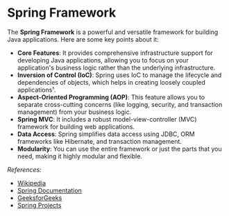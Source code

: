 # Spring Framework

The **Spring Framework** is a powerful and versatile framework for building Java applications. Here are some key points about it:

- **Core Features**: It provides comprehensive infrastructure support for developing Java applications, allowing you to focus on your application's business logic rather than the underlying infrastructure.
- **Inversion of Control (IoC)**: Spring uses IoC to manage the lifecycle and dependencies of objects, which helps in creating loosely coupled applications¹.
- **Aspect-Oriented Programming (AOP)**: This feature allows you to separate cross-cutting concerns (like logging, security, and transaction management) from your business logic.
- **Spring MVC**: It includes a robust model-view-controller (MVC) framework for building web applications.
- **Data Access**: Spring simplifies data access using JDBC, ORM frameworks like Hibernate, and transaction management.
- **Modularity**: You can use the entire framework or just the parts that you need, making it highly modular and flexible.


<em>References:</em>
* [Wikipedia](https://en.wikipedia.org/wiki/Spring_Framework)
* [Spring Documentation](https://docs.spring.io/spring-framework/docs/4.3.x/spring-framework-reference/html/overview.html)
* [GeeksforGeeks](https://www.geeksforgeeks.org/introduction-to-spring-framework/)
* [Spring Projects](https://spring.io/projects/spring-framework/)